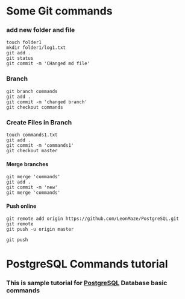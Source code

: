 # Some Git commands
### add new folder and file
```
touch folder1
mkdir folder1/log1.txt
git add .
git status 
git commit -m 'CHanged md file'
```
### Branch
```
git branch commands
git add .
git commit -m 'changed branch' 
git checkout commands 
```
### Create Files in Branch
```
touch commands1.txt
git add .
git commit -m 'commands1'
git checkout master
```
#### Merge branches
```
git merge 'commands'
git add . 
git commit -m 'new'
git merge 'commands'
```
#### Push online
```
git remote add origin https://github.com/LeonMaze/PostgreSQL.git
git remote
git push -u origin master

git push
```

# PostgreSQL Commands tutorial


### This is sample tutorial for [PostgreSQL](https://www.postgresql.org/) Database basic commands
```

```
